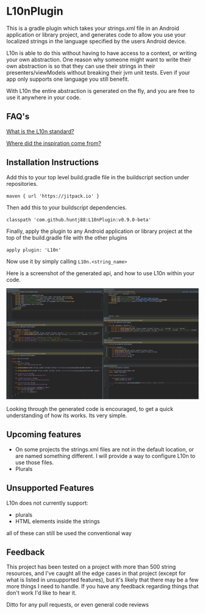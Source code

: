 # L10nPlugin

This is a gradle plugin which takes your strings.xml file in an Android application or library project,
and generates code to allow you use your localized strings in the language specified by the users Android device. 

L10n is able to do this without having to have access to a context, or writing your own abstraction. 
One reason why someone might want to write their own abstraction is so that they can use their strings 
in their presenters/viewModels without breaking their jvm unit tests. Even if your app only supports one language you still benefit.

With L10n the entire abstraction is generated on the fly, and you are free to use it anywhere in your code.



## FAQ's
[What is the L10n standard?](https://blog.mozilla.org/l10n/2011/12/14/i18n-vs-l10n-whats-the-diff/)

[Where did the inspiration come from?](https://github.com/SwiftGen/SwiftGen#strings)




## Installation Instructions

Add this to your top level build.gradle file in the buildscript section under repositories.

`maven { url 'https://jitpack.io' }`


Then add this to your buildscript dependencies.

`classpath 'com.github.huntj88:L10nPlugin:v0.9.0-beta'`


Finally, apply the plugin to any Android application or library project at the top of the build.gradle file with the other plugins

`apply plugin: 'L10n'`

Now use it by simply calling 
`L10n.<string_name>`

Here is a screenshot of the generated api, and how to use L10n within your code.

![generated code](https://raw.githubusercontent.com/huntj88/L10nPlugin/master/images/generatedCodeAndUsage.png)

Looking through the generated code is encouraged, to get a quick understanding of how its works. Its very simple.

## Upcoming features
- On some projects the strings.xml files are not in the default location, or are named something different. I will provide a way to configure L10n to use those files.
- Plurals


## Unsupported Features
L10n does not currently support:
- plurals
- HTML elements inside the strings

all of these can still be used the conventional way



## Feedback
This project has been tested on a project with more than 500 string resources, and I've caught all the edge cases in that project (except for what is listed in
unsupported features), but it's likely that there may be a few more things I need to handle. If you have any feedback regarding things that don't work I'd like to hear it.

Ditto for any pull requests, or even general code reviews
